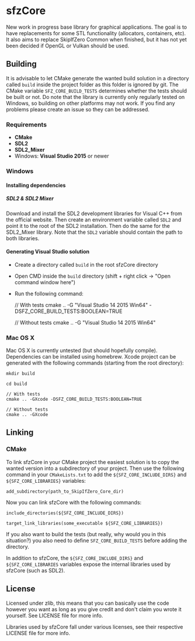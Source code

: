 # sfzCore

New work in progress base library for graphical applications. The goal is to have replacements for some STL functionality (allocators, containers, etc). It also aims to replace SkipIfZero Common when finished, but it has not yet been decided if OpenGL or Vulkan should be used.

## Building

It is advisable to let CMake generate the wanted build solution in a directory called `build` inside the project folder as this folder is ignored by git. The CMake variable `SFZ_CORE_BUILD_TESTS` determines whether the tests should be built or not. Do note that the library is currently only regularly tested on Windows, so building on other platforms may not work. If you find any problems please create an issue so they can be addressed.

### Requirements
- __CMake__
- __SDL2__
- __SDL2_Mixer__
- Windows: __Visual Studio 2015__ or newer

### Windows

#### Installing dependencies

##### SDL2 & SDL2 Mixer
Download and install the SDL2 development libraries for Visual C++ from the official website. Then create an environment variable called `SDL2` and point it to the root of the SDL2 installation. Then do the same for the SDL2_Mixer library. Note that the `SDL2` variable should contain the path to both libraries.

#### Generating Visual Studio solution

* Create a directory called `build` in the root sfzCore directory
* Open CMD inside the `build` directory (shift + right click -> "Open command window here")
* Run the following command:


	// With tests
	cmake .. -G "Visual Studio 14 2015 Win64" -DSFZ_CORE_BUILD_TESTS:BOOLEAN=TRUE

	// Without tests
	cmake .. -G "Visual Studio 14 2015 Win64"


### Mac OS X

Mac OS X is currently untested (but should hopefully compile). Dependencies can be installed using homebrew. Xcode project can be generated with the following commands (starting from the root directory):

	mkdir build

	cd build

	// With tests
	cmake .. -GXcode -DSFZ_CORE_BUILD_TESTS:BOOLEAN=TRUE

	// Without tests
	cmake .. -GXcode


## Linking

### CMake
To link sfzCore in your CMake project the easiest solution is to copy the wanted version into a subdirectory of your project. Then use the following command in your `CMakeLists.txt` to add the `${SFZ_CORE_INCLUDE_DIRS}` and `${SFZ_CORE_LIBRARIES}` variables:

	add_subdirectory(path_to_SkipIfZero_Core_dir)

Now you can link sfzCore with the following commands:

	include_directories(${SFZ_CORE_INCLUDE_DIRS})

	target_link_libraries(some_executable ${SFZ_CORE_LIBRARIES})

If you also want to build the tests (but really, why would you in this situation?) you also need to define `SFZ_CORE_BUILD_TESTS` before adding the directory.

In addition to sfzCore, the `${SFZ_CORE_INCLUDE_DIRS}` and `${SFZ_CORE_LIBRARIES` variables expose the internal libraries used by sfzCore (such as SDL2).

## License
Licensed under zlib, this means that you can basically use the code however you want as long as you give credit and don't claim you wrote it yourself. See LICENSE file for more info.

Libraries used by sfzCore fall under various licenses, see their respective LICENSE file for more info.
